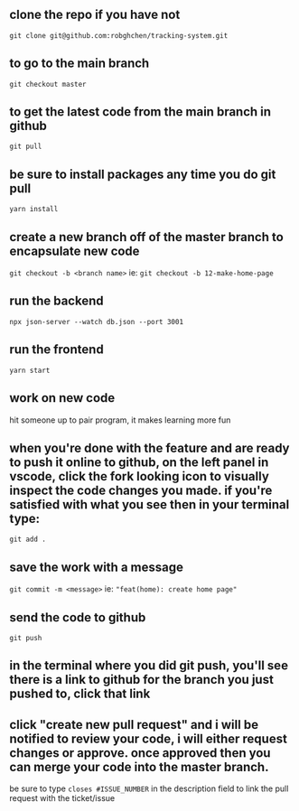 ## clone the repo if you have not

`git clone git@github.com:robghchen/tracking-system.git`

## to go to the main branch

`git checkout master`

## to get the latest code from the main branch in github

`git pull`

## be sure to install packages any time you do git pull

`yarn install`

## create a new branch off of the master branch to encapsulate new code

`git checkout -b <branch name>`
ie: `git checkout -b 12-make-home-page`

## run the backend

`npx json-server --watch db.json --port 3001`

## run the frontend

`yarn start`

## work on new code

hit someone up to pair program, it makes learning more fun

## when you're done with the feature and are ready to push it online to github, on the left panel in vscode, click the fork looking icon to visually inspect the code changes you made. if you're satisfied with what you see then in your terminal type:

`git add .`

## save the work with a message

`git commit -m <message>`
ie: `"feat(home): create home page"`

## send the code to github

`git push`

## in the terminal where you did git push, you'll see there is a link to github for the branch you just pushed to, click that link

## click "create new pull request" and i will be notified to review your code, i will either request changes or approve. once approved then you can merge your code into the master branch.

be sure to type `closes #ISSUE_NUMBER` in the description field to link the pull request with the ticket/issue
